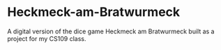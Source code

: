 # Heckmeck-am-Bratwurmeck
A digital version of the dice game Heckmeck am Bratwurmeck built as a project for my CS109 class. 
